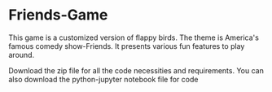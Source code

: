 # Friends-Game
This game is a customized version of flappy birds. The theme is America's famous comedy show-Friends. 
It presents various fun features to play around.

Download the zip file for all the code necessities and requirements.
You can also download the python-jupyter notebook file for code
